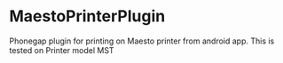 MaestoPrinterPlugin
===================

Phonegap plugin for printing on Maesto printer from android app. This is tested on Printer model MST
